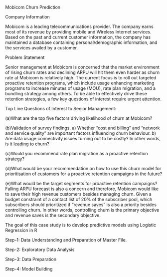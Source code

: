 Mobicom Churn Prediction

Company Information

Mobicom is a leading telecommunications provider. The company earns most of its revenue by providing mobile and Wireless Internet services. Based on the past and current customer information, the company has maintained a database containing personal/demographic information, and the services availed by a customer.

Problem Statement

Senior management at Mobicom is concerned that the market environment of rising churn rates and declining ARPU will hit them even harder as churn rate at Mobicom is relatively high. The current focus is to roll out targeted proactive retention programs, which include usage enhancing marketing programs to increase minutes of usage (MOU), rate plan migration, and a bundling strategy among others. To be able to effectively drive these retention strategies, a few key questions of interest require urgent attention.

Top Line Questions of Interest to Senior Management:

(a)What are the top five factors driving likelihood of churn at Mobicom?

(b)Validation of survey findings. a) Whether “cost and billing” and “network and service quality” are important factors influencing churn behaviour. b) Are data usage connectivity issues turning out to be costly? In other words, is it leading to churn?

(c)Would you recommend rate plan migration as a proactive retention strategy?

(d)What would be your recommendation on how to use this churn model for prioritisation of customers for a proactive retention campaigns in the future?

(e)What would be the target segments for proactive retention campaigns? Falling ARPU forecast is also a concern and therefore, Mobicom would like to save their high revenue customers besides managing churn. Given a budget constraint of a contact list of 20% of the subscriber pool, which subscribers should prioritized if “revenue saves” is also a priority besides controlling churn. In other words, controlling churn is the primary objective and revenue saves is the secondary objective.

The goal of this case study is to develop predictive models using Logistic Regression in R

Step-1: Data Understanding and Preparation of Master File.

Step-2: Exploratory Data Analysis

Step-3: Data Preparation

Step-4: Model Building
